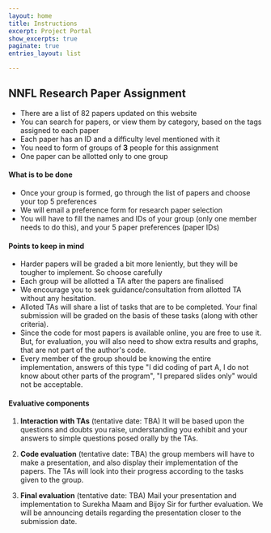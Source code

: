 ```yaml
---
layout: home
title: Instructions
excerpt: Project Portal
show_excerpts: true
paginate: true
entries_layout: list

---
```

## NNFL Research Paper Assignment

* There are a list of 82 papers updated on this website
* You can search for papers, or view them by category, based on the tags assigned to each paper
* Each paper has an ID and a difficulty level mentioned with it
* You need to form of groups of **3** people for this assignment
* One paper can be allotted only to one group

#### What is to be done

* Once your group is formed, go through the list of papers and choose your top 5 preferences
* We will email a preference form for research paper selection
* You will have to fill the names and IDs of your group (only one member needs to do this), and your 5 paper preferences (paper IDs)

#### Points to keep in mind
* Harder papers will be graded a bit more leniently, but they will be tougher to implement. So choose carefully
* Each group will be allotted a TA after the papers are finalised
* We encourage you to seek guidance/consultation from allotted TA without any hesitation.
* Alloted TAs will share a list of tasks that are to be completed. Your final submission will be graded on the basis of these tasks (along with other criteria).
* Since the code for most papers is available online, you are free to use it. But, for evaluation, you will also need to show extra results and graphs, that are not part of the author's code.
* Every member of the group should be knowing the entire implementation, answers of this type "I did coding of part A, I do not know about other parts of the program", "I prepared slides only" would not be acceptable.

#### Evaluative components
1. **Interaction with TAs** (tentative date: TBA) It will be based upon the questions and doubts you raise, understanding you exhibit and your answers to simple questions posed orally by the TAs.

2. **Code evaluation**  (tentative date: TBA) the group members will have to make a presentation, and also display their implementation of the papers. The TAs will look into their progress according to the tasks given to the group.

3. **Final evaluation** (tentative date: TBA) Mail your presentation and implementation to Surekha Maam and Bijoy Sir for further evaluation. We will be announcing details regarding the presentation closer to the submission date.
